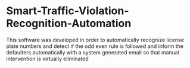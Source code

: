 # Smart-Traffic-Violation-Recognition-Automation
This software was developed in order to automatically recognize license plate numbers and detect if the odd even rule is followed and inform the defaulters automatically with a system generated email so that manual intervention is virtually eliminated 
